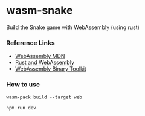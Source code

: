 # wasm-snake

Build the Snake game with WebAssembly (using rust)

### Reference Links

- [WebAssembly MDN](https://developer.mozilla.org/en-US/docs/WebAssembly)
- [Rust and WebAssembly](https://rustwasm.github.io/book/)
- [WebAssembly Binary Toolkit](https://github.com/WebAssembly/wabt)

### How to use

```shell
wasm-pack build --target web
```

```shell
npm run dev
```